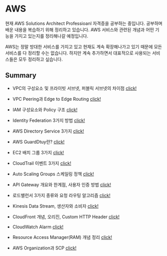 # AWS

현재 AWS Solutions Architect Professioanl 자격증을 공부하는 중입니다. 공부하며 배운 내용을 복습하기 위해 정리하고 있습니다. AWS 서비스와 관련된 개념과 어떤 기능을 가지고 있는지를 정리해나갈 예정입니다.

AWS는 정말 방대한 서비스를 가지고 있고 현재도 계속 확장해나가고 있기 때문에 모든 서비스를 다 정리할 수는 없습니다. 하지만 계속 추가하면서 대표적으로 사용되는 서비스들은 모두 정리하고 싶습니다.

## Summary

- VPC의 구성요소 및 프라이빗 서브넷, 퍼블릭 서브넷의 차이점 [click!](https://github.com/Ohjiwoo-lab/TIL/blob/main/AWS/VPC_and_Subnet.md)

- VPC Peering과 Edge to Edge Routing [click!](https://github.com/Ohjiwoo-lab/TIL/blob/main/AWS/VPC_Peering.md)

- IAM 구성요소와 Policy 구조 [click!](https://github.com/Ohjiwoo-lab/TIL/blob/main/AWS/IAM.md)

- Identity Federation 3가지 방법 [click!](https://github.com/Ohjiwoo-lab/TIL/blob/main/AWS/Identity_Federation.md)

- AWS Directory Service 3가지 [click!](https://github.com/Ohjiwoo-lab/TIL/blob/main/AWS/Directory_Services.md)

- AWS GuardDtuy란? [click!](https://github.com/Ohjiwoo-lab/TIL/blob/main/AWS/GuardDuty.md)

- EC2 배치 그룹 3가지 [click!](https://github.com/Ohjiwoo-lab/TIL/blob/main/AWS/EC2_Placement_Groups.md)

- CloudTrail 이벤트 3가지 [click!](https://github.com/Ohjiwoo-lab/TIL/blob/main/AWS/CloudTrail.md)

- Auto Scaling Groups 스케일링 정책 [click!](https://github.com/Ohjiwoo-lab/TIL/blob/main/AWS/Auto_Scaling_Groups.md)

- API Gateway 개요와 한계점, 사용자 인증 방법 [click!](https://github.com/Ohjiwoo-lab/TIL/blob/main/AWS/API_Gateway.md)

- 로드밸런서 3가지 종류와 요청 라우팅 알고리즘 [click!](https://github.com/Ohjiwoo-lab/TIL/blob/main/AWS/Load_Balancer.md)

- Kinesis Data Stream, 생산자와 소비자 [click!](https://github.com/Ohjiwoo-lab/TIL/blob/main/AWS/Kinesis_Data_Stream.md)

- CloudFront 개념, 오리진, Custom HTTP Header [click!](https://github.com/Ohjiwoo-lab/TIL/blob/main/AWS/CloudFront.md)

- CloudWatch Alarm [click!](https://github.com/Ohjiwoo-lab/TIL/blob/main/AWS/CloudWatch.md)

- Resource Access Manager(RAM) 개념 정리 [click!](https://github.com/Ohjiwoo-lab/TIL/blob/main/AWS/Resource_Access_Manager.md)

- AWS Organization과 SCP [click!](https://github.com/Ohjiwoo-lab/TIL/blob/main/AWS/Organization.md)